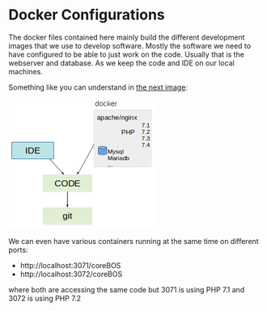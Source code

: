 # Docker Configurations

The docker files contained here mainly build the different development images that we use to develop software. Mostly the software we need to have configured to be able to just work on the code. Usually that is the webserver and database. As we keep the code and IDE on our local machines.

Something like you can understand in [the next image](dockersetup.odg):

![docker image setup](dockersetup.png)

We can even have various containers running at the same time on different ports:

- http://localhost:3071/coreBOS
- http://localhost:3072/coreBOS

where both are accessing the same code but 3071 is using PHP 7.1 and 3072 is using PHP 7.2
